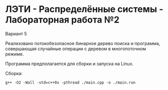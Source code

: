# ЛЭТИ - Распределённые системы - Лабораторная работа №2

Вариант 5

Реализовано потокобезопасное бинарное дерево поиска и программа, совершающая случайные операции с деревом в многопоточном режиме.

Программа предполагается для сборки и запуска на Linux.

Сборка: 
```
g++ -O2 -Wall -std=c++0x -pthread ./main.cpp -o ./main.run
```
